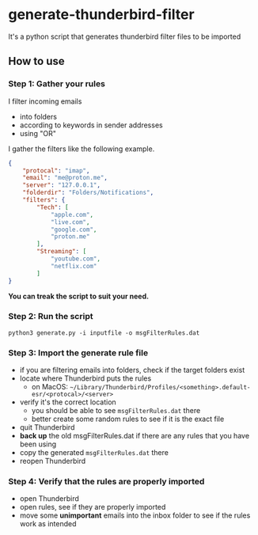 # generate-thunderbird-filter

It's a python script that generates thunderbird filter files to be imported

## How to use

### Step 1: Gather your rules
I filter incoming emails
- into folders
- according to keywords in sender addresses
- using "OR"

I gather the filters like the following example.
```json
{
    "protocal": "imap",
    "email": "me@proton.me",
    "server": "127.0.0.1",
    "folderdir": "Folders/Notifications",
    "filters": {
        "Tech": [
            "apple.com",
            "live.com",
            "google.com",
            "proton.me"
        ],
        "Streaming": [
            "youtube.com",
            "netflix.com"
        ]
}
```
**You can treak the script to suit your need.**

### Step 2: Run the script
`python3 generate.py -i inputfile -o msgFilterRules.dat`

### Step 3: Import the generate rule file
- if you are filtering emails into folders, check if the target folders exist
- locate where Thunderbird puts the rules
    - on MacOS: `~/Library/Thunderbird/Profiles/<something>.default-esr/<protocal>/<server>`
- verify it's the correct location
    - you should be able to see `msgFilterRules.dat` there
    - better create some random rules to see if it is the exact file
- quit Thunderbird
- **back up** the old msgFilterRules.dat if there are any rules that you have been using
- copy the generated `msgFilterRules.dat` there
- reopen Thunderbird

### Step 4: Verify that the rules are properly imported
- open Thunderbird
- open rules, see if they are properly imported
- move some **unimportant** emails into the inbox folder to see if the rules work as intended
